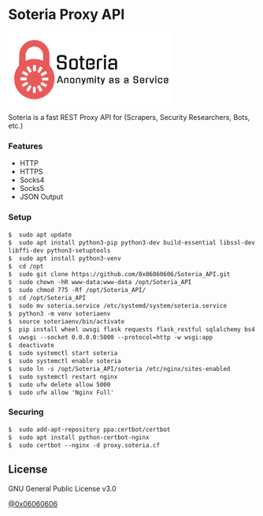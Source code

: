 # Soteria Proxy API
![Soteria](https://github.com/0x06060606/Soteria_API/blob/master/soteria.png?raw=true "Soteria - Anonymity as a Service")

Soteria is a fast REST Proxy API for (Scrapers, Security Researchers, Bots, etc.)

### Features
* HTTP
* HTTPS
* Socks4
* Socks5
* JSON Output

### Setup
```
$  sudo apt update
$  sudo apt install python3-pip python3-dev build-essential libssl-dev libffi-dev python3-setuptools
$  sudo apt install python3-venv
$  cd /opt
$  sudo git clone https://github.com/0x06060606/Soteria_API.git
$  sudo chown -hR www-data:www-data /opt/Soteria_API
$  sudo chmod 775 -Rf /opt/Soteria_API/
$  cd /opt/Soteria_API
$  sudo mv soteria.service /etc/systemd/system/soteria.service
$  python3 -m venv soteriaenv
$  source soteriaenv/bin/activate
$  pip install wheel uwsgi flask requests flask_restful sqlalchemy bs4
$  uwsgi --socket 0.0.0.0:5000 --protocol=http -w wsgi:app
$  deactivate
$  sudo systemctl start soteria
$  sudo systemctl enable soteria
$  sudo ln -s /opt/Soteria_API/soteria /etc/nginx/sites-enabled
$  sudo systemctl restart nginx
$  sudo ufw delete allow 5000
$  sudo ufw allow 'Nginx Full'
```

### Securing
```
$  sudo add-apt-repository ppa:certbot/certbot
$  sudo apt install python-certbot-nginx
$  sudo certbot --nginx -d proxy.soteria.cf
```

License
----
GNU General Public License v3.0

[@0x06060606](https://twitter.com/0x06060606 "My Twitter")
